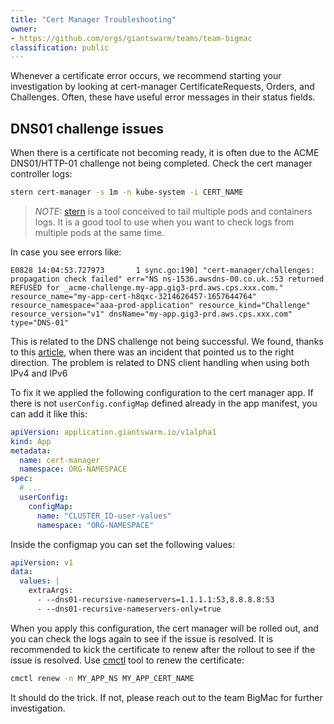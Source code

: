 ```yaml
---
title: "Cert Manager Troubleshooting"
owner:
- https://github.com/orgs/giantswarm/teams/team-bigmac
classification: public
---
```


Whenever a certificate error occurs, we recommend starting your investigation by looking at cert-manager CertificateRequests, Orders, and Challenges. Often, these have useful error messages in their status fields.

## DNS01 challenge issues

When there is a certificate not becoming ready, it is often due to the ACME DNS01/HTTP-01 challenge not being completed. Check the cert manager controller logs:

```bash
stern cert-manager -s 1m -n kube-system -i CERT_NAME
```

> *NOTE:* [stern](https://github.com/stern/stern) is a tool conceived to tail multiple pods and containers logs. It is a good tool to use when you want to check logs from multiple pods at the same time.


In case you see errors like:

```
E0828 14:04:53.727973       1 sync.go:190] "cert-manager/challenges: propagation check failed" err="NS ns-1536.awsdns-00.co.uk.:53 returned REFUSED for _acme-challenge.my-app.gig3-prd.aws.cps.xxx.com." resource_name="my-app-cert-h8qxc-3214626457-1657644764" resource_namespace="aaa-prod-application" resource_kind="Challenge" resource_version="v1" dnsName="my-app.gig3-prd.aws.cps.xxx.com" type="DNS-01"
```

This is related to the DNS challenge not being successful. We found, thanks to this [article](https://community.letsencrypt.org/t/error-renewing-certificate-from-le-ns-returned-refused-for-acme-challenge/174132/1), when there was an incident that pointed us to the right direction. The problem is related to DNS client handling when using both IPv4 and IPv6

To fix it we applied the following configuration to the cert manager app. If there is not `userConfig.configMap` defined already in the app manifest, you can add it like this:

```yaml
apiVersion: application.giantswarm.io/v1alpha1
kind: App
metadata:
  name: cert-manager
  namespace: ORG-NAMESPACE
spec:
  # ...
  userConfig:
    configMap:
      name: "CLUSTER_ID-user-values"
      namespace: "ORG-NAMESPACE"
```

Inside the configmap you can set the following values:

```yaml
apiVersion: v1
data:
  values: |
    extraArgs:
      - --dns01-recursive-nameservers=1.1.1.1:53,8.8.8.8:53
      - --dns01-recursive-nameservers-only=true
```

When you apply this configuration, the cert manager will be rolled out, and you can check the logs again to see if the issue is resolved. It is recommended to kick the certificate to renew after the rollout to see if the issue is resolved. Use [cmctl](https://github.com/cert-manager/cmctl/) tool to renew the certificate:

```bash
cmctl renew -n MY_APP_NS MY_APP_CERT_NAME
```

It should do the trick. If not, please reach out to the team BigMac for further investigation.
